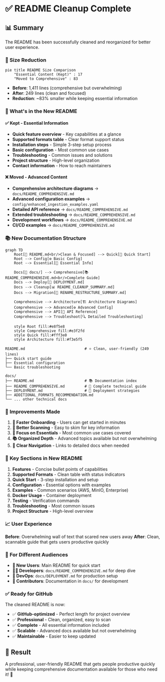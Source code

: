 # ✅ README Cleanup Complete

## 📊 Summary

The README has been successfully cleaned and reorganized for better user experience.

### 📏 Size Reduction

```mermaid
pie title README Size Comparison
    "Essential Content (Kept)" : 17
    "Moved to Comprehensive" : 83
```

- **Before**: 1,411 lines (comprehensive but overwhelming)
- **After**: 249 lines (clean and focused)
- **Reduction**: ~83% smaller while keeping essential information

### 🎯 What's in the New README

#### ✅ **Kept - Essential Information**
- **Quick feature overview** - Key capabilities at a glance
- **Supported formats table** - Clear format support status  
- **Installation steps** - Simple 3-step setup process
- **Basic configuration** - Most common use cases
- **Troubleshooting** - Common issues and solutions
- **Project structure** - High-level organization
- **Contact information** - How to reach maintainers

#### ❌ **Moved - Advanced Content**
- **Comprehensive architecture diagrams** → `docs/README_COMPREHENSIVE.md`
- **Advanced configuration examples** → `config/enhanced_ingestion_examples.yaml`
- **Detailed API reference** → `docs/README_COMPREHENSIVE.md`
- **Extended troubleshooting** → `docs/README_COMPREHENSIVE.md`
- **Development workflows** → `docs/README_COMPREHENSIVE.md`
- **CI/CD examples** → `docs/README_COMPREHENSIVE.md`

### 📚 **New Documentation Structure**

```mermaid
graph TD
    Root[📄 README.md<br/>Clean & Focused] --> Quick[🚀 Quick Start]
    Root --> Config[⚙️ Basic Config]
    Root --> Essential[🔧 Essential Info]
    
    Docs[📁 docs/] --> Comprehensive[📚 README_COMPREHENSIVE.md<br/>Complete Guide]
    Docs --> Deploy[🚀 DEPLOYMENT.md]
    Docs --> Cleanup[📊 README_CLEANUP_SUMMARY.md]
    Docs --> Migration[🔄 RENAME_RESTRUCTURE_SUMMARY.md]
    
    Comprehensive --> Architecture[🏗️ Architecture Diagrams]
    Comprehensive --> Advanced[⚙️ Advanced Config]
    Comprehensive --> API[🔌 API Reference]
    Comprehensive --> Troubleshoot[🔍 Detailed Troubleshooting]
    
    style Root fill:#e8f5e8
    style Comprehensive fill:#e3f2fd
    style Quick fill:#fff3e0
    style Architecture fill:#f3e5f5
```

```
README.md                           # ⭐ Clean, user-friendly (249 lines)
├── Quick start guide
├── Essential configuration
└── Basic troubleshooting

docs/
├── README.md                       # 📚 Documentation index
├── README_COMPREHENSIVE.md         # 🔬 Complete technical guide
├── DEPLOYMENT.md                   # 🚀 Deployment strategies  
├── ADDITIONAL_FORMATS_RECOMMENDATION.md
└── ... other technical docs
```

### 🎨 **Improvements Made**

1. **🚀 Faster Onboarding** - Users can get started in minutes
2. **📱 Better Scanning** - Easy to skim for key information
3. **🎯 Focus on Essentials** - Most common use cases covered
4. **📚 Organized Depth** - Advanced topics available but not overwhelming
5. **🔗 Clear Navigation** - Links to detailed docs when needed

### 🔧 **Key Sections in New README**

1. **Features** - Concise bullet points of capabilities
2. **Supported Formats** - Clean table with status indicators
3. **Quick Start** - 3-step installation and setup
4. **Configuration** - Essential options with examples  
5. **Examples** - Common scenarios (AWS, MinIO, Enterprise)
6. **Docker Usage** - Container deployment
7. **Testing** - Verification commands
8. **Troubleshooting** - Most common issues
9. **Project Structure** - High-level overview

### 📈 **User Experience**

**Before**: Overwhelming wall of text that scared new users away
**After**: Clean, scannable guide that gets users productive quickly

### 🎯 **For Different Audiences**

- **👤 New Users**: Main README for quick start
- **👨‍💻 Developers**: `docs/README_COMPREHENSIVE.md` for deep dive
- **🚀 DevOps**: `docs/DEPLOYMENT.md` for production setup
- **🔧 Contributors**: Documentation in `docs/` for development

### ✅ **Ready for GitHub**

The cleaned README is now:
- ✅ **GitHub-optimized** - Perfect length for project overview
- ✅ **Professional** - Clean, organized, easy to scan
- ✅ **Complete** - All essential information included
- ✅ **Scalable** - Advanced docs available but not overwhelming
- ✅ **Maintainable** - Easier to keep updated

## 🎉 Result

A professional, user-friendly README that gets people productive quickly while keeping comprehensive documentation available for those who need it! 🚀
